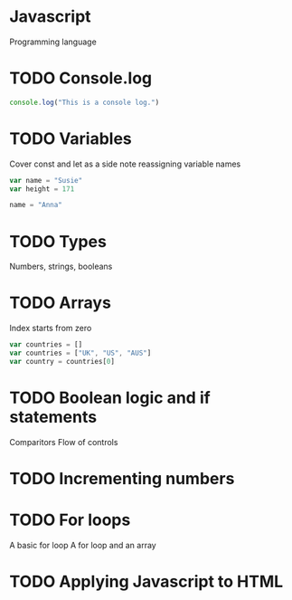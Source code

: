 # Javascript

Programming language

# TODO Console.log

```javascript
console.log("This is a console log.")
```

# TODO Variables
Cover const and let as a side note
reassigning variable names

```javascript
var name = "Susie"
var height = 171

name = "Anna"
```

# TODO Types
Numbers, strings, booleans


# TODO Arrays
Index starts from zero
```javascript
var countries = []
var countries = ["UK", "US", "AUS"]
var country = countries[0]

```

# TODO Boolean logic and if statements
Comparitors
Flow of controls

# TODO Incrementing numbers

# TODO For loops
A basic for loop
A for loop and an array

# TODO Applying Javascript to HTML
